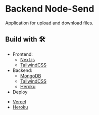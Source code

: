 # Backend Node-Send
Application for upload and download files. 

## Build with 🛠️
* Frontend:  
  - [Next.js](https://nextjs.org/)
  - [TailwindCSS](https://tailwindcss.com/)  
* Backend:  
  - [MongoDB](https://www.mongodb.com/)
  - [TailwindCSS](https://tailwindcss.com/)   
  - [Heroku](https://vercel.com/)
* Deploy   
 - [Vercel](https://vercel.com/)
 - [Heroku](https://www.heroku.com/)
